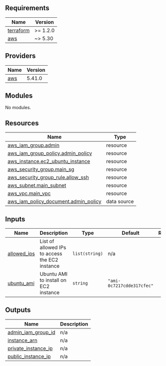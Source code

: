 <!-- BEGIN_TF_DOCS -->
## Requirements

| Name | Version |
|------|---------|
| <a name="requirement_terraform"></a> [terraform](#requirement\_terraform) | >= 1.2.0 |
| <a name="requirement_aws"></a> [aws](#requirement\_aws) | ~> 5.30 |

## Providers

| Name | Version |
|------|---------|
| <a name="provider_aws"></a> [aws](#provider\_aws) | 5.41.0 |

## Modules

No modules.

## Resources

| Name | Type |
|------|------|
| [aws_iam_group.admin](https://registry.terraform.io/providers/hashicorp/aws/latest/docs/resources/iam_group) | resource |
| [aws_iam_group_policy.admin_policy](https://registry.terraform.io/providers/hashicorp/aws/latest/docs/resources/iam_group_policy) | resource |
| [aws_instance.ec2_ubuntu_instance](https://registry.terraform.io/providers/hashicorp/aws/latest/docs/resources/instance) | resource |
| [aws_security_group.main_sg](https://registry.terraform.io/providers/hashicorp/aws/latest/docs/resources/security_group) | resource |
| [aws_security_group_rule.allow_ssh](https://registry.terraform.io/providers/hashicorp/aws/latest/docs/resources/security_group_rule) | resource |
| [aws_subnet.main_subnet](https://registry.terraform.io/providers/hashicorp/aws/latest/docs/resources/subnet) | resource |
| [aws_vpc.main_vpc](https://registry.terraform.io/providers/hashicorp/aws/latest/docs/resources/vpc) | resource |
| [aws_iam_policy_document.admin_policy](https://registry.terraform.io/providers/hashicorp/aws/latest/docs/data-sources/iam_policy_document) | data source |

## Inputs

| Name | Description | Type | Default | Required |
|------|-------------|------|---------|:--------:|
| <a name="input_allowed_ips"></a> [allowed\_ips](#input\_allowed\_ips) | List of allowed IPs to access the EC2 instance | `list(string)` | n/a | yes |
| <a name="input_ubuntu_ami"></a> [ubuntu\_ami](#input\_ubuntu\_ami) | Ubuntu AMI to install on EC2 instance | `string` | `"ami-0c7217cdde317cfec"` | no |

## Outputs

| Name | Description |
|------|-------------|
| <a name="output_admin_iam_group_id"></a> [admin\_iam\_group\_id](#output\_admin\_iam\_group\_id) | n/a |
| <a name="output_instance_arn"></a> [instance\_arn](#output\_instance\_arn) | n/a |
| <a name="output_private_instance_ip"></a> [private\_instance\_ip](#output\_private\_instance\_ip) | n/a |
| <a name="output_public_instance_ip"></a> [public\_instance\_ip](#output\_public\_instance\_ip) | n/a |
<!-- END_TF_DOCS -->